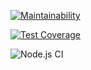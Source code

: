[![Maintainability](https://api.codeclimate.com/v1/badges/b820f3804fa1d3e042e0/maintainability)](https://codeclimate.com/github/trywrite/frontend-project-lvl1/maintainability)

[![Test Coverage](https://api.codeclimate.com/v1/badges/b820f3804fa1d3e042e0/test_coverage)](https://codeclimate.com/github/trywrite/frontend-project-lvl1/test_coverage)

![Node.js CI](https://github.com/trywrite/frontend-project-lvl1/workflows/Node.js%20CI/badge.svg)
